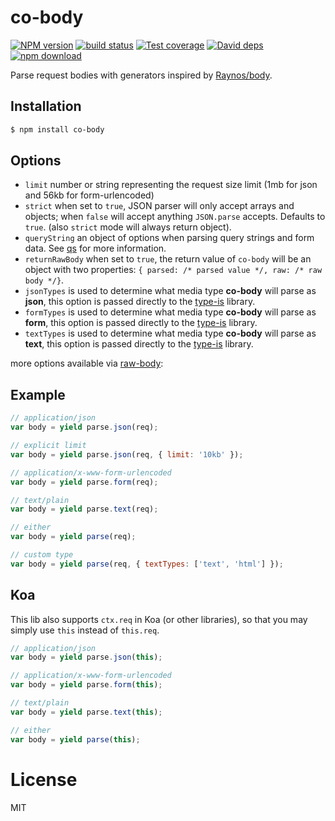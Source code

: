 # co-body

[![NPM version][npm-image]][npm-url]
[![build status][travis-image]][travis-url]
[![Test coverage][coveralls-image]][coveralls-url]
[![David deps][david-image]][david-url]
[![npm download][download-image]][download-url]

[npm-image]: https://img.shields.io/npm/v/co-body.svg?style=flat-square
[npm-url]: https://npmjs.org/package/co-body
[travis-image]: https://img.shields.io/travis/cojs/co-body.svg?style=flat-square
[travis-url]: https://travis-ci.org/cojs/co-body
[coveralls-image]: https://img.shields.io/coveralls/cojs/co-body.svg?style=flat-square
[coveralls-url]: https://coveralls.io/r/cojs/co-body?branch=master
[david-image]: https://img.shields.io/david/cojs/co-body.svg?style=flat-square
[david-url]: https://david-dm.org/cojs/co-body
[download-image]: https://img.shields.io/npm/dm/co-body.svg?style=flat-square
[download-url]: https://npmjs.org/package/co-body

Parse request bodies with generators inspired by [Raynos/body](https://github.com/Raynos/body).

## Installation

```bash
$ npm install co-body
```

## Options

- `limit` number or string representing the request size limit (1mb for json and 56kb for form-urlencoded)
- `strict` when set to `true`, JSON parser will only accept arrays and objects; when `false` will accept anything `JSON.parse` accepts. Defaults to `true`. (also `strict` mode will always return object).
- `queryString` an object of options when parsing query strings and form data. See [qs](https://github.com/hapijs/qs) for more information.
- `returnRawBody` when set to `true`, the return value of `co-body` will be an object with two properties: `{ parsed: /* parsed value */, raw: /* raw body */}`.
- `jsonTypes` is used to determine what media type **co-body** will parse as **json**, this option is passed directly to the [type-is](https://github.com/jshttp/type-is) library.
- `formTypes` is used to determine what media type **co-body** will parse as **form**, this option is passed directly to the [type-is](https://github.com/jshttp/type-is) library.
- `textTypes` is used to determine what media type **co-body** will parse as **text**, this option is passed directly to the [type-is](https://github.com/jshttp/type-is) library.

more options available via [raw-body](https://github.com/stream-utils/raw-body#getrawbodystream-options-callback):

## Example

```js
// application/json
var body = yield parse.json(req);

// explicit limit
var body = yield parse.json(req, { limit: '10kb' });

// application/x-www-form-urlencoded
var body = yield parse.form(req);

// text/plain
var body = yield parse.text(req);

// either
var body = yield parse(req);

// custom type
var body = yield parse(req, { textTypes: ['text', 'html'] });
```

## Koa

This lib also supports `ctx.req` in Koa (or other libraries),
so that you may simply use `this` instead of `this.req`.

```js
// application/json
var body = yield parse.json(this);

// application/x-www-form-urlencoded
var body = yield parse.form(this);

// text/plain
var body = yield parse.text(this);

// either
var body = yield parse(this);
```

# License

MIT
